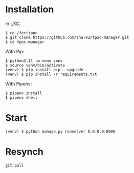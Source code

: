 # Installation

In LXC:

```
$ cd /fortipoc
$ git clone https://github.com/sha-02/fpoc-manager.git
$ cd fpoc-manager
```

With Pip:
```
$ python3.11 -m venv venv
$ source venv/bin/activate
(venv) $ pip install pip --upgrade 
(venv) $ pip install -r requirements.txt
```

With Pipenv:

```
$ pipenv install
$ pipenv shell
```

# Start
```
(venv) $ python manage.py runserver 0.0.0.0:8000
```

# Resynch
```
git pull
```

